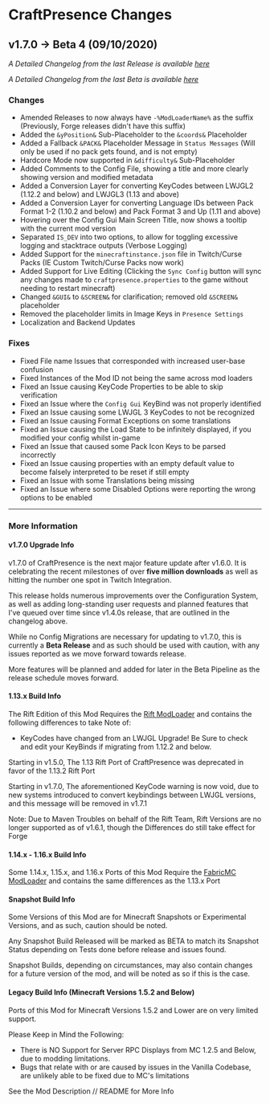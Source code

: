 # CraftPresence Changes

## v1.7.0 -> Beta 4 (09/10/2020)

_A Detailed Changelog from the last Release is available [here](https://gitlab.com/CDAGaming/CraftPresence/-/compare/release%2Fv1.6.8...release%2Fv1.7.0+Beta.4)_

_A Detailed Changelog from the last Beta is available [here](https://gitlab.com/CDAGaming/CraftPresence/-/compare/release%2Fv1.7.0+Beta.3...release%2Fv1.7.0+Beta.4)_

### Changes

*   Amended Releases to now always have `-%ModLoaderName%` as the suffix (Previously, Forge releases didn't have this suffix)
*   Added the `&yPosition&` Sub-Placeholder to the `&coords&` Placeholder
*   Added a Fallback `&PACK&` Placeholder Message in `Status Messages` (Will only be used if no pack gets found, and is not empty)
*   Hardcore Mode now supported in `&difficulty&` Sub-Placeholder
*   Added Comments to the Config File, showing a title and more clearly showing version and modified metadata
*   Added a Conversion Layer for converting KeyCodes between LWJGL2 (1.12.2 and below) and LWJGL3 (1.13 and above)
*   Added a Conversion Layer for converting Language IDs between Pack Format 1-2 (1.10.2 and below) and Pack Format 3 and Up (1.11 and above)
*   Hovering over the Config Gui Main Screen Title, now shows a tooltip with the current mod version
*   Separated `IS_DEV` into two options, to allow for toggling excessive logging and stacktrace outputs (Verbose Logging)
*   Added Support for the `minecraftinstance.json` file in Twitch/Curse Packs (IE Custom Twitch/Curse Packs now work)
*   Added Support for Live Editing (Clicking the `Sync Config` button will sync any changes made to `craftpresence.properties` to the game without needing to restart minecraft)
*   Changed `&GUI&` to `&SCREEN&` for clarification; removed old `&SCREEN&` placeholder
*   Removed the placeholder limits in Image Keys in `Presence Settings`
*   Localization and Backend Updates

### Fixes

*   Fixed File name Issues that corresponded with increased user-base confusion
*   Fixed Instances of the Mod ID not being the same across mod loaders
*   Fixed an Issue causing KeyCode Properties to be able to skip verification
*   Fixed an Issue where the `Config Gui` KeyBind was not properly identified
*   Fixed an Issue causing some LWJGL 3 KeyCodes to not be recognized
*   Fixed an Issue causing Format Exceptions on some translations
*   Fixed an Issue causing the Load State to be infinitely displayed, if you modified your config whilst in-game
*   Fixed an Issue that caused some Pack Icon Keys to be parsed incorrectly
*   Fixed an Issue causing properties with an empty default value to become falsely interpreted to be reset if still empty
*   Fixed an Issue with some Translations being missing
*   Fixed an Issue where some Disabled Options were reporting the wrong options to be enabled

___

### More Information

#### v1.7.0 Upgrade Info

v1.7.0 of CraftPresence is the next major feature update after v1.6.0.
It is celebrating the recent milestones of over **five million downloads** as well as hitting the number one spot in Twitch Integration.

This release holds numerous improvements over the Configuration System, as well as adding long-standing user requests and planned features that I've queued over time since v1.4.0s release,
that are outlined in the changelog above.

While no Config Migrations are necessary for updating to v1.7.0, this is currently a **Beta Release** and as such should be used with caution, with any issues reported as we move forward towards release.

More features will be planned and added for later in the Beta Pipeline as the release schedule moves forward.

#### 1.13.x Build Info

The Rift Edition of this Mod Requires the [Rift ModLoader](https://www.curseforge.com/minecraft/mc-mods/rift) and contains the following differences to take Note of:

*   KeyCodes have changed from an LWJGL Upgrade! Be Sure to check and edit your KeyBinds if migrating from 1.12.2 and below.

Starting in v1.5.0, The 1.13 Rift Port of CraftPresence was deprecated in favor of the 1.13.2 Rift Port

Starting in v1.7.0, The aforementioned KeyCode warning is now void, due to new systems introduced to convert keybindings between LWJGL versions, and this message will be removed in v1.7.1

Note: Due to Maven Troubles on behalf of the Rift Team, Rift Versions are no longer supported as of v1.6.1, though the Differences do still take effect for Forge

#### 1.14.x - 1.16.x Build Info

Some 1.14.x, 1.15.x, and 1.16.x Ports of this Mod Require the [FabricMC ModLoader](https://www.curseforge.com/minecraft/mc-mods/fabric-api) and contains the same differences as the 1.13.x Port

#### Snapshot Build Info

Some Versions of this Mod are for Minecraft Snapshots or Experimental Versions, and as such, caution should be noted.

Any Snapshot Build Released will be marked as BETA to match its Snapshot Status depending on Tests done before release and issues found.

Snapshot Builds, depending on circumstances, may also contain changes for a future version of the mod, and will be noted as so if this is the case.

#### Legacy Build Info (Minecraft Versions 1.5.2 and Below)

Ports of this Mod for Minecraft Versions 1.5.2 and Lower are on very limited support.

Please Keep in Mind the Following:

*   There is NO Support for Server RPC Displays from MC 1.2.5 and Below, due to modding limitations.
*   Bugs that relate with or are caused by issues in the Vanilla Codebase, are unlikely able to be fixed due to MC's limitations

See the Mod Description // README for More Info
